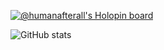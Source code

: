 [![@humanafterall's Holopin board](https://holopin.me/humanafterall)](https://holopin.io/@humanafterall)

![GitHub stats](https://github-readme-stats.vercel.app/api?username=yom4n&show_icons=true&theme=tokyonight)

<!--
**SparshMc07/SparshMc07** is a ✨ _special_ ✨ repository because its `README.md` (this file) appears on your GitHub profile.

Here are some ideas to get you started:

- 🔭 I’m currently working on ...
- 🌱 I’m currently learning ...
- 👯 I’m looking to collaborate on ...
- 🤔 I’m looking for help with ...
- 💬 Ask me about ...
- 📫 How to reach me: ...
- 😄 Pronouns: ...
- ⚡ Fun fact: ...
-->
